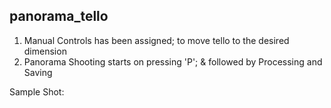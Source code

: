 ## panorama_tello

1. Manual Controls has been assigned; to move tello to the desired dimension
2. Panorama Shooting starts on pressing 'P'; & followed by Processing and Saving 

Sample Shot:
